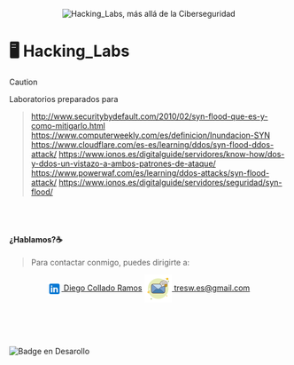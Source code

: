<p align="center">
<picture>
  <source media="(prefers-color-scheme: dark)" srcset="/images/mit.png">
  <source media="(prefers-color-scheme: light)" srcset="/images/mit.png">
  <img alt="Hacking_Labs, más allá de la Ciberseguridad" src="/images/mit.png" width="25%">
</picture>
</p>

# :desktop_computer:	Hacking_Labs 

> [!CAUTION]
> Laboratorios preparados para


> http://www.securitybydefault.com/2010/02/syn-flood-que-es-y-como-mitigarlo.html
> https://www.computerweekly.com/es/definicion/Inundacion-SYN
> https://www.cloudflare.com/es-es/learning/ddos/syn-flood-ddos-attack/
> https://www.ionos.es/digitalguide/servidores/know-how/dos-y-ddos-un-vistazo-a-ambos-patrones-de-ataque/
> https://www.powerwaf.com/es/learning/ddos-attacks/syn-flood-attack/
> https://www.ionos.es/digitalguide/servidores/seguridad/syn-flood/




<br>
<br>

#### ¿Hablamos?☕️
> Para contactar conmigo, puedes dirigirte a: 

<p align="center">
<a href="https://linkedin.com/in/3wdiegocollado/" target="blank"><img align="center" src="images/linkedin.png" alt="Diego Collado Ramos"/> Diego Collado Ramos</a>        <a href="mailto:tresw.es@gmail.com " target="blank"><img align="center" src="images/email.png" alt="LinkedIn Diego Collado Ramos"/> tresw.es@gmail.com</a>
</p>

<br>
<br>
<br>

![Badge en Desarollo](https://img.shields.io/badge/STATUS-EN%20CONSTANTE%20DESAROLLO-green)